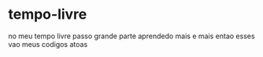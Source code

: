 # tempo-livre
no meu tempo livre passo grande parte aprendedo mais e mais entao esses vao meus codigos atoas 
